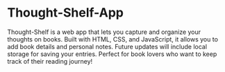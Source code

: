 # Thought-Shelf-App
Thought-Shelf is a web app that lets you capture and organize your thoughts on books. Built with HTML, CSS, and JavaScript, it allows you to add book details and personal notes. Future updates will include local storage for saving your entries. Perfect for book lovers who want to keep track of their reading journey!
